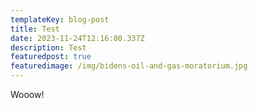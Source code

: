 ```yaml
---
templateKey: blog-post
title: Test
date: 2023-11-24T12:16:00.337Z
description: Test
featuredpost: true
featuredimage: /img/bidens-oil-and-gas-moratorium.jpg
---
```

W﻿ooow!